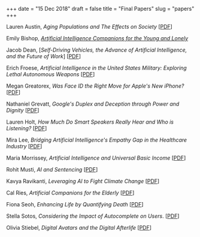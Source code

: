 +++
date = "15 Dec 2018"
draft = false
title = "Final Papers"
slug = "papers"
+++

Lauren Austin, _Aging Populations and The Effects on Society_ [[PDF](/docs/papers/aging.pdf)]

Emily Bishop, [_Artificial Intelligence Companions for the Young and Lonely_](https://medium.com/@embish818/artificial-intelligence-companions-for-the-young-and-lonely-13ab12916354)

Jacob Dean, [_Self-Driving Vehicles, the Advance of Artificial Intelligence, and the Future of Work_] [[PDF](/docs/papers/selfdrivingwork.pdf)]

Erich Froese, _Artificial Intelligence in the United States Military: Exploring Lethal Autonomous Weapons_ [[PDF](/docs/papers/lethal_autonomous_weapons.pdf)]

Megan Greatorex, _Was Face ID the Right Move for Apple's New iPhone?_ [[PDF](/docs/papers/faceid.pdf)]

Nathaniel Grevatt, _Google's Duplex and Deception through Power and Dignity_ [[PDF](/docs/papers/duplex.pdf)]

Lauren Holt, _How Much Do Smart Speakers Really Hear and Who is Listening?_ [[PDF](/docs/papers/smart_speakers.pdf)]

Mira Lee, _Bridging Artificial Intelligence's Empathy Gap in the Healthcare Industry_ [[PDF](/docs/papers/empathy_gap.pdf)]

Maria Morrissey, _Artificial Intelligence and Universal Basic Income_ [[PDF](/docs/papers/ubi.pdf)]

Rohit Musti, _AI and Sentencing_ [[PDF](/docs/papers/sentencing.pdf)]

Kavya Ravikanti, _Leveraging AI to Fight Climate Change_ [[PDF](/docs/papers/climate.pdf)]

Cal Ries, _Artificial Companions for the Elderly_ [[PDF](/docs/papers/artificial_companions.pdf)]

Fiona Seoh, _Enhancing Life by Quantifying Death_ [[PDF](/docs/papers/healthcare.pdf)]

Stella Sotos, _Considering the Impact of Autocomplete on Users_. [[PDF](/docs/papers/autocomplete.pdf)]

Olivia Stiebel, _Digital Avatars and the Digital Afterlife_ [[PDF](/docs/papers/avatars.pdf)]